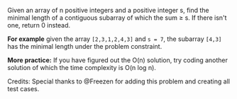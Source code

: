 Given an array of n positive integers and a positive integer s, find the minimal length of a contiguous subarray of which the sum ≥ s. If there isn't one, return 0 instead.

**For example**
given the array `[2,3,1,2,4,3]` and `s = 7`,
the subarray `[4,3]` has the minimal length under the problem constraint.

**More practice:**
If you have figured out the O(n) solution, try coding another solution of which the time complexity is O(n log n).

Credits:
Special thanks to @Freezen for adding this problem and creating all test cases.